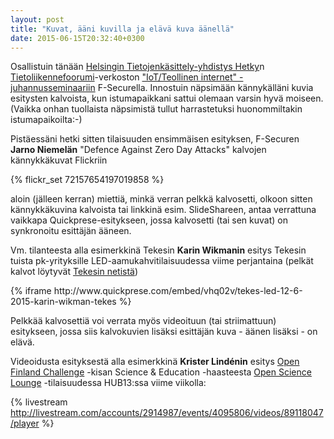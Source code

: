 ```yaml
---
layout: post
title: "Kuvat, ääni kuvilla ja elävä kuva äänellä"
date: 2015-06-15T20:32:40+0300
---
```


Osallistuin tänään [Helsingin Tietojenkäsittely-yhdistys Hetky](http://hetky.fi)n [Tietoliikennefoorumi](http://hetky.fi/tietoliikenne-foorumi)-verkoston ["IoT/Teollinen internet" -juhannusseminaariin](http://www.hetkyajassa.fi/tapahtumat/398-tlf-proudly-presents-iotteollinen-internet-juhannusseminaari) F-Securella. Innostuin näpsimään kännykälläni kuvia esitysten kalvoista, kun istumapaikkani sattui olemaan varsin hyvä moiseen. (Vaikka onhan tuollaista näpsimistä tullut harrastetuksi huonommiltakin istumapaikoilta:-)<!--more-->

Pistäessäni hetki sitten tilaisuuden ensimmäisen esityksen, F-Securen **Jarno Niemelän** "Defence Against Zero Day Attacks" kalvojen kännykkäkuvat Flickriin

{% flickr_set 72157654197019858 %}

aloin (jälleen kerran) miettiä, minkä verran pelkkä kalvosetti, olkoon sitten kännykkäkuvina kalvoista tai linkkinä esim. SlideShareen, antaa verrattuna vaikkapa Quickprese-esitykseen, jossa kalvosetti (tai sen kuvat) on synkronoitu esittäjän ääneen.

Vm. tilanteesta alla esimerkkinä Tekesin **Karin Wikmanin** esitys Tekesin tuista pk-yrityksille LED-aamukahvitilaisuudessa viime perjantaina (pelkät kalvot löytyvät [Tekesin netistä](https://tapahtumat.tekes.fi/uploads/26408656/Karin_Wikman-6638.pdf))

<div class="flex-video">
  {% iframe http://www.quickprese.com/embed/vhq02v/tekes-led-12-6-2015-karin-wikman-tekes %}
</div>

Pelkkää kalvosettiä voi verrata myös videoituun (tai striimattuun) esitykseen, jossa siis kalvokuvien lisäksi esittäjän kuva - äänen lisäksi - on elävä.

Videoidusta esityksestä alla esimerkkinä **Krister Lindénin** esitys [Open Finland Challenge](http://openfinlandchallenge.fi/) -kisan Science & Education -haasteesta [Open Science Lounge](https://livestream.com/ITstriimIT/open-science-lounge) -tilaisuudessa HUB13:ssa viime viikolla:

{% livestream http://livestream.com/accounts/2914987/events/4095806/videos/89118047/player %}
